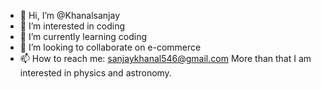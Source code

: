 - 👋 Hi, I’m @Khanalsanjay
- 👀 I’m interested in coding 
- 🌱 I’m currently learning coding 
- 💞️ I’m looking to collaborate on e-commerce 
- 📫 How to reach me: sanjaykhanal546@gmail.com 
  More than that I am interested in physics and astronomy.

<!---
Khanalsanjay/Khanalsanjay is a ✨ special ✨ repository because its `README.md` (this file) appears on your GitHub profile.
You can click the Preview link to take a look at your changes.
--->
